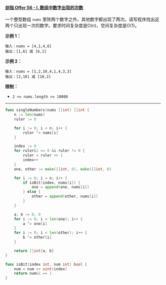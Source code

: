 #### [剑指 Offer 56 - I. 数组中数字出现的次数](https://leetcode-cn.com/problems/shu-zu-zhong-shu-zi-chu-xian-de-ci-shu-lcof/)

一个整型数组 `nums` 里除两个数字之外，其他数字都出现了两次。请写程序找出这两个只出现一次的数字。要求时间复杂度是O(n)，空间复杂度是O(1)。

**示例 1：**

```
输入：nums = [4,1,4,6]
输出：[1,6] 或 [6,1]
```

**示例 2：**

```
输入：nums = [1,2,10,4,1,4,3,3]
输出：[2,10] 或 [10,2]
```

**限制：**

- `2 <= nums.length <= 10000`

----



````go
func singleNumbers(nums []int) []int {
	n := len(nums)
	ruler := 0

	for i := 0; i < n; i++ {
		ruler ^= nums[i]
	}

	index := 0
	for ruler&1 == 0 && ruler != 0 {
		ruler = ruler >> 1
		index++
	}
	one, other := make([]int, 0), make([]int, 0)

	for i := 0; i < n; i++ {
		if isBit(index, nums[i]) {
			one = append(one, nums[i])
		} else {
			other = append(other, nums[i])
		}
	}

	a, b := 0, 0
	for i := 0; i < len(one); i++ {
		a ^= one[i]
	}
	for i := 0; i < len(other); i++ {
		b ^= other[i]
	}

	return []int{a, b}
}

func isBit(index int, num int) bool {
	num = num >> uint(index)
	return num&1 == 1
}
````

